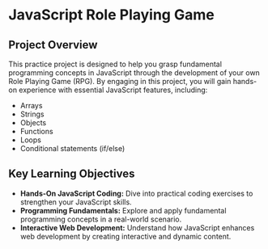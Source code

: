 # JavaScript Role Playing Game

## Project Overview

This practice project is designed to help you grasp fundamental programming concepts in JavaScript through the development of your own Role Playing Game (RPG). By engaging in this project, you will gain hands-on experience with essential JavaScript features, including:

- Arrays
- Strings
- Objects
- Functions
- Loops
- Conditional statements (if/else)

## Key Learning Objectives

- **Hands-On JavaScript Coding:** Dive into practical coding exercises to strengthen your JavaScript skills.
- **Programming Fundamentals:** Explore and apply fundamental programming concepts in a real-world scenario.
- **Interactive Web Development:** Understand how JavaScript enhances web development by creating interactive and dynamic content.
